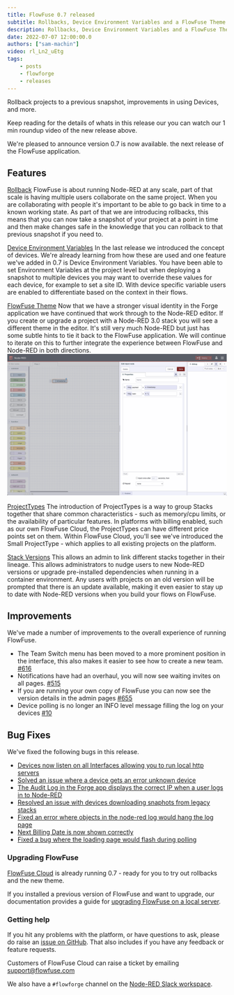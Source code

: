 ```yaml
---
title: FlowFuse 0.7 released
subtitle: Rollbacks, Device Environment Variables and a FlowFuse Theme
description: Rollbacks, Device Environment Variables and a FlowFuse Theme
date: 2022-07-07 12:00:00.0
authors: ["sam-machin"]
video: rl_Ln2_uEtg
tags:
    - posts
    - flowforge
    - releases
---
```

Rollback projects to a previous snapshot, improvements in using Devices, and more.

<!--more-->

Keep reading for  the details of whats in this release our you can watch our 1 min roundup video of the new release above. 

We're pleased to announce version 0.7 is now available. the next release of the FlowFuse application.

## Features
[Rollback](https://github.com/flowforge/flowforge/issues/587)
FlowFuse is about running Node-RED at any scale, part of that scale is having multiple users collaborate on the same project. When you are collaborating with people it's important to be able to go back in time to a known working state. As part of that we are introducing rollbacks, this means that you can now take a snapshot of your project at a point in time and then make changes safe in the knowledge that you can rollback to that previous snapshot if you need to.

[Device Environment Variables](https://github.com/flowforge/flowforge/issues/680)
In the last release we introduced the concept of devices. We're already learning from how these are used and one feature we've added in 0.7 is Device Environment Variables. You have been able to set Environment Variables at the project level but when deploying a snapshot to multiple devices you may want to override these values for each device, for example to set a site ID. With device specific variable users are enabled to differentiate based on the context in their flows.

[FlowFuse Theme](https://github.com/flowforge/flowforge-nr-theme/)
Now that we have a stronger visual identity in the Forge application we have continued that work through to the Node-RED editor. If you create or upgrade a project with a Node-RED 3.0 stack you will see a different theme in the editor. It's still very much Node-RED but just has some subtle hints to tie it back to the FlowFuse application. We will continue to iterate on this to further integrate the experience between FlowFuse and Node-RED in both directions.
![](./images/ff-07-theme.png)

[ProjectTypes](https://github.com/flowforge/flowforge/issues/380)
The introduction of ProjectTypes is a way to group Stacks together that share common characteristics - such as memory/cpu limits, or the availability of particular features. In platforms with billing enabled, such as our own FlowFuse Cloud, the ProjectTypes can have different price points set on them. Within FlowFuse Cloud, you'll see we've introduced the Small ProjectType - which applies to all existing projects on the platform.

[Stack Versions](https://github.com/flowforge/flowforge/issues/694)
This allows an admin to link different stacks together in their lineage. This allows administrators to nudge users to new Node-RED versions or upgrade pre-installed dependencies when running in a container environment. Any users with projects on an old version will be prompted that there is an update available, making it even easier to stay up to date with Node-RED versions when you build your flows on FlowFuse.


## Improvements
We've made a number of improvements to the overall experience of running FlowFuse.
- The Team Switch menu has been moved to a more prominent position in the interface, this also makes it easier to see how to create a new team. [#616](https://github.com/flowforge/flowforge/issues/616)
- Notifications have had an overhaul, you will now see waiting invites on all pages. [#515](https://github.com/flowforge/flowforge/issues/515)
- If you are running your own copy of FlowFuse you can now see the version details in the admin pages [#655](https://github.com/flowforge/flowforge/issues/655)
- Device polling is no longer an INFO level message  filling the log on your devices [#10](https://github.com/flowforge/flowforge-device-agent/issues/10)



## Bug Fixes
We've fixed the following bugs in this release.
- [Devices now listen on all Interfaces allowing you to run local http servers](https://github.com/flowforge/flowforge-device-agent/issues/7)<br>
- [Solved an issue where a device gets an error  unknown device](https://github.com/flowforge/flowforge-device-agent/issues/7)<br>
- [The Audit Log in the Forge app displays the correct IP when a user logs in to Node-RED](https://github.com/flowforge/flowforge/issues/507)<br>
- [Resolved an issue with devices downloading snaphots from legacy stacks](https://github.com/flowforge/flowforge/issues/507)<br>
- [Fixed an error where objects in the node-red log would hang the log page](https://github.com/flowforge/flowforge/issues/735)<br>
- [Next Billing Date is now shown correctly](https://github.com/flowforge/flowforge/issues/745)<br>
- [Fixed a bug where the loading page would flash during polling](https://github.com/flowforge/flowforge/issues/689)<br>

### Upgrading FlowFuse

[FlowFuse Cloud](https://app.flowforge.com) is already running 0.7 - ready for
you to try out rollbacks and the new theme. 

If you installed a previous version of FlowFuse and want to upgrade, our documentation provides a
guide for [upgrading FlowFuse on a local server](http://flowforge.com/docs/install#upgrade).

### Getting help

If you hit any problems with the platform, or have questions to ask, please do
raise an [issue on GitHub](https://github.com/flowforge/flowforge/issues).
That also includes if you have any feedback or feature requests.

Customers of FlowFuse Cloud can raise a ticket by emailing support@flowfuse.com

We also have a `#flowforge` channel on the [Node-RED Slack workspace](https://nodered.org/slack).

